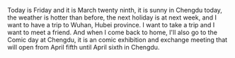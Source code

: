 Today is Friday and it is March twenty ninth, it is sunny in Chengdu today, the weather is hotter than before, the next holiday is at next week, and I want to have a trip to Wuhan, Hubei province. I want to take a trip and I want to meet a friend. And when I come back to home, I'll also go to the Comic day at Chengdu, it is an comic exhibition and exchange meeting that will open from April fifth until April sixth in Chengdu.